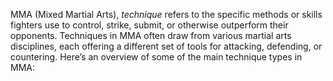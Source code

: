 MMA (Mixed Martial Arts), _technique_ refers to the specific methods or skills fighters use to control, strike, submit, or otherwise outperform their opponents. Techniques in MMA often draw from various martial arts disciplines, each offering a different set of tools for attacking, defending, or countering. Here’s an overview of some of the main technique types in MMA: